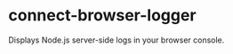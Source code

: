 connect-browser-logger
======================

Displays Node.js server-side logs in your browser console.